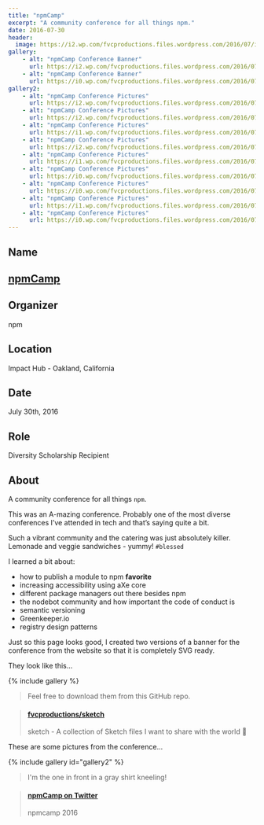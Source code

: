 ```yaml
---
title: "npmCamp"
excerpt: "A community conference for all things npm."
date: 2016-07-30
header:
  image: https://i2.wp.com/fvcproductions.files.wordpress.com/2016/07/img_0493.jpg
gallery:
    - alt: "npmCamp Conference Banner"
      url: https://i2.wp.com/fvcproductions.files.wordpress.com/2016/07/npm-light.png
    - alt: "npmCamp Conference Banner"
      url: https://i0.wp.com/fvcproductions.files.wordpress.com/2016/07/npm-dark.png
gallery2:
    - alt: "npmCamp Conference Pictures"
      url: https://i2.wp.com/fvcproductions.files.wordpress.com/2016/07/img_0493.jpg
    - alt: "npmCamp Conference Pictures"
      url: https://i2.wp.com/fvcproductions.files.wordpress.com/2016/07/img_0490.jpg
    - alt: "npmCamp Conference Pictures"
      url: https://i1.wp.com/fvcproductions.files.wordpress.com/2016/07/img_0478.jpg
    - alt: "npmCamp Conference Pictures"
      url: https://i2.wp.com/fvcproductions.files.wordpress.com/2016/07/img_0475.jpg
    - alt: "npmCamp Conference Pictures"
      url: https://i1.wp.com/fvcproductions.files.wordpress.com/2016/07/img_0489.jpg
    - alt: "npmCamp Conference Pictures"
      url: https://i0.wp.com/fvcproductions.files.wordpress.com/2016/07/img_0474.jpg
    - alt: "npmCamp Conference Pictures"
      url: https://i0.wp.com/fvcproductions.files.wordpress.com/2016/07/img_0491.jpg
    - alt: "npmCamp Conference Pictures"
      url: https://i1.wp.com/fvcproductions.files.wordpress.com/2016/07/img_0486.jpg
    - alt: "npmCamp Conference Pictures"
      url: https://i0.wp.com/fvcproductions.files.wordpress.com/2016/07/img_0496.jpg
---
```


## Name

## <a href="https://npm.camp" target="_blank" rel="noopener" title="npmCamp">npmCamp</a>

## Organizer

npm

## Location

Impact Hub - Oakland, California

## Date

July 30th, 2016

## Role

Diversity Scholarship Recipient

## About

A community conference for all things `npm`.

This was an A-mazing conference. Probably one of the most diverse conferences I’ve attended in tech and that’s saying quite a bit.

Such a vibrant community and the catering was just absolutely killer. Lemonade and veggie sandwiches - yummy! `#blessed`

I learned a bit about:

- how to publish a module to npm **favorite**
- increasing accessibility using aXe core
- different package managers out there besides npm
- the nodebot community and how important the code of conduct is
- semantic versioning
- Greenkeeper.io
- registry design patterns

Just so this page looks good, I created two versions of a banner for the conference from the website so that it is completely SVG ready.

They look like this...

{% include gallery %}

> Feel free to download them from this GitHub repo.

<blockquote class="embedly-card"><h4><a href="https://github.com/fvcproductions/sketch">fvcproductions/sketch</a></h4><p>sketch - A collection of Sketch files I want to share with the world 🎨</p></blockquote>

These are some pictures from the conference...

{% include gallery id="gallery2" %}

> I'm the one in front in a gray shirt kneeling!

<blockquote class="embedly-card"><h4><a href="https://twitter.com/npmcamp/status/759563526465736704/photo/1">npmCamp on Twitter</a></h4><p>npmcamp 2016</p></blockquote>